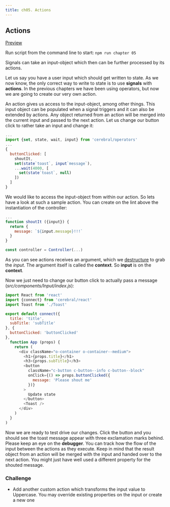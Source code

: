 ```yaml
---
title: ch05. Actions
---
```


## Actions

[Preview](05)

Run script from the command line to start:
`npm run chapter 05`

Signals can take an input-object which then can be further processed by its actions.

Let us say you have a user input which should get written to state.
As we now know, the only correct way to write to state is to use **signals** with **actions**. In the previous chapters we have been using operators, but now we are going to create our very own action.

An action gives us access to the input-object, among other things. This input object can be populated when a signal triggers and it can also be extended by actions. Any object returned from an action will be merged into the current input and passed to the next action. Let us change our button click to rather take an input and change it:

```js
...
import {set, state, wait, input} from 'cerebral/operators'
...
{
  buttonClicked: [
    shoutIt,
    set(state`toast`, input`message`),
    ...wait(4000, [
      set(state`toast`, null)
    ])
  ]  
}
```

We would like to access the input-object from within our action.
So lets have a look at such a sample action. You can create on the lint above the instantiation of the controller:

```js
...
function shoutIt ({input}) {
  return {
    message: `${input.message}!!!`
  }
}

const controller = Controller(...)
```
As you can see actions receives an argument, which we [destructure](https://developer.mozilla.org/en-US/docs/Web/JavaScript/Reference/Operators/Destructuring_assignment) to grab the *input*. The argument itself is called the **context**. So **input** is on the **context**.

Now we just need to change our button click to actually pass a message (*src/components/Input/index.js*):

```js
import React from 'react'
import {connect} from 'cerebral/react'
import Toast from './Toast'

export default connect({
  title: 'title',
  subTitle: 'subTitle'
}, {
  buttonClicked: 'buttonClicked'
},
  function App (props) {
    return (
      <div className="o-container o-container--medium">
        <h1>{props.title}</h1>
        <h3>{props.subTitle}</h3>
        <button
          className="c-button c-button--info c-button--block"
          onClick={() => props.buttonClicked({
            message: 'Please shout me'
          })}
        >
          Update state
        </button>
        <Toast />
      </div>
    )
  }
)
```

Now we are ready to test drive our changes. Click the button and you should see the toast message appear with three exclamation marks behind. Please keep an eye on the **debugger**. You can track how the flow of the input between the actions as they execute. Keep in mind that the result object from an action will be merged with the input and handed over to the next action. You might just have well used a different property for the shouted message.

### Challenge

- Add another custom action which transforms the input value to Uppercase. You may override existing properties on the input or create a new one
